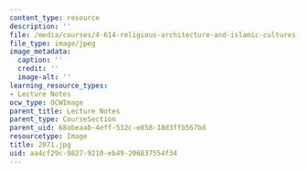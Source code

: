 ```yaml
---
content_type: resource
description: ''
file: /media/courses/4-614-religious-architecture-and-islamic-cultures-fall-2002/aa4cf29c98279210eb49206837554f34_2071.jpg
file_type: image/jpeg
image_metadata:
  caption: ''
  credit: ''
  image-alt: ''
learning_resource_types:
- Lecture Notes
ocw_type: OCWImage
parent_title: Lecture Notes
parent_type: CourseSection
parent_uid: 68abeaab-4eff-532c-e858-18d3ffb567bd
resourcetype: Image
title: 2071.jpg
uid: aa4cf29c-9827-9210-eb49-206837554f34
---
```

